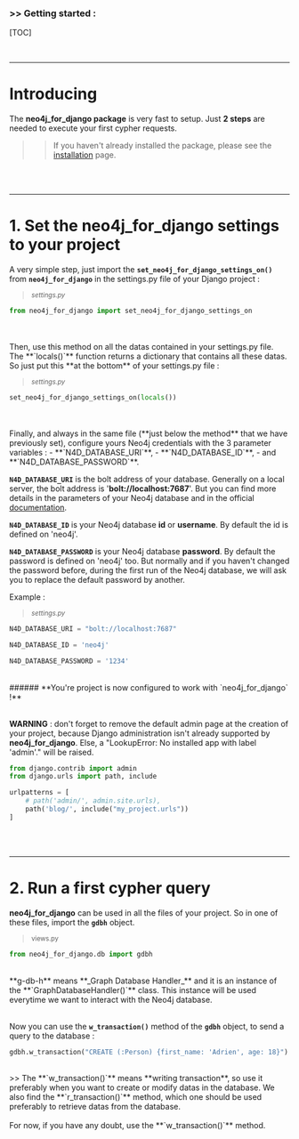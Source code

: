 ### >> Getting started :
[TOC]

<br/>

---

# Introducing
The **neo4j_for_django package** is very fast to setup. Just **2 steps** are needed to execute your first cypher requests.

>> If you haven't already installed the package, please see the [installation](https://neo4j-for-django.readthedocs.io/en/latest/installation/) page.  
<br/>
<br/>

--- 

# 1. Set the neo4j_for_django settings to your project 

A very simple step, just import the **`set_neo4j_for_django_settings_on()`** from **`neo4j_for_django`** in the settings.py file of your Django project :

> <small>_settings.py_</small>
```python
from neo4j_for_django import set_neo4j_for_django_settings_on
```
<br/>
<br/>
Then, use this method on all the datas contained in your settings.py file. The **`locals()`** function returns a dictionary that contains all these datas.
So just put this **at the bottom** of your settings.py file :

> <small>_settings.py_</small>
```python
set_neo4j_for_django_settings_on(locals())
```
<br/>
<br/>
Finally, and always in the same file (**just below the method** that we have previously set), configure yours Neo4j credentials with the 3 parameter variables :  
    - **`N4D_DATABASE_URI`**,  
    - **`N4D_DATABASE_ID`**,  
    - and **`N4D_DATABASE_PASSWORD`**.

**`N4D_DATABASE_URI`** is the bolt address of your database. Generally on a local server, the bolt address is '**bolt://localhost:7687**'. But you can find more details in the parameters of your Neo4j database and in the official [documentation](https://neo4j.com/docs/driver-manual/1.7/client-applications/#driver-connection-uris).

**`N4D_DATABASE_ID`** is your Neo4j database **id** or **username**. By default the id is defined on 'neo4j'.

**`N4D_DATABASE_PASSWORD`** is your Neo4j database **password**. By default the password is defined on 'neo4j' too. But normally and if you haven't changed the password before, during the first run of the Neo4j database, we will ask you to replace the default password by another. 

Example :

> <small>_settings.py_</small>
```python
N4D_DATABASE_URI = "bolt://localhost:7687"

N4D_DATABASE_ID = 'neo4j'

N4D_DATABASE_PASSWORD = '1234'
```
<br/>
###### **You're project is now configured to work with `neo4j_for_django` !**
<br/>
<br/>

**WARNING** : don't forget to remove the default admin page at the creation of your project, because Django administration isn't already supported by **neo4j_for_django**. Else, a "LookupError: No installed app with label 'admin'." will be raised.

```python
from django.contrib import admin
from django.urls import path, include

urlpatterns = [
    # path('admin/', admin.site.urls),
    path('blog/', include("my_project.urls"))
]
```
<br/>
<br/>

---

# 2. Run a first cypher query
**neo4j_for_django** can be used in all the files of your project. So in one of these files, import the **`gdbh`** object.

> <small>views.py</small>
```python
from neo4j_for_django.db import gdbh
```
<br/>
**g-db-h** means **_Graph Database Handler_** and it is an instance of the **`GraphDatabaseHandler()`** class. This instance will be used everytime we want to interact with the Neo4j database.
<br/>
<br/>

Now you can use the **`w_transaction()`** method of the **`gdbh`** object, to send a query to the database :

```python
gdbh.w_transaction("CREATE (:Person) {first_name: 'Adrien', age: 18}")
```
<br/>
>> The **`w_transaction()`** means **writing transaction**, so use it preferably when you want to create or modify datas in the database.  
We also find the **`r_transaction()`** method, which one should be used preferably to retrieve datas from the database.
<br/>
<br/>
For now, if you have any doubt, use the **`w_transaction()`** method.
<br/>
<br/>
